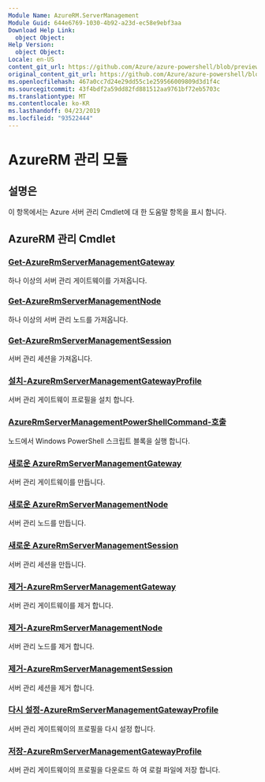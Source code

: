 ```yaml
---
Module Name: AzureRM.ServerManagement
Module Guid: 644e6769-1030-4b92-a23d-ec58e9ebf3aa
Download Help Link:
  object Object: 
Help Version:
  object Object: 
Locale: en-US
content_git_url: https://github.com/Azure/azure-powershell/blob/preview/src/ResourceManager/ServerManagement/Commands.ServerManagement/help/AzureRM.ServerManagement.md
original_content_git_url: https://github.com/Azure/azure-powershell/blob/preview/src/ResourceManager/ServerManagement/Commands.ServerManagement/help/AzureRM.ServerManagement.md
ms.openlocfilehash: 467a0cc7d24e29dd55c1e259566009809d3d1f4c
ms.sourcegitcommit: 43f4bdf2a59dd82fd881512aa9761bf72eb5703c
ms.translationtype: MT
ms.contentlocale: ko-KR
ms.lasthandoff: 04/23/2019
ms.locfileid: "93522444"
---
```

# AzureRM 관리 모듈
## 설명은
이 항목에서는 Azure 서버 관리 Cmdlet에 대 한 도움말 항목을 표시 합니다.

## AzureRM 관리 Cmdlet
### [Get-AzureRmServerManagementGateway](Get-AzureRmServerManagementGateway.md)
하나 이상의 서버 관리 게이트웨이를 가져옵니다.

### [Get-AzureRmServerManagementNode](Get-AzureRmServerManagementNode.md)
하나 이상의 서버 관리 노드를 가져옵니다.

### [Get-AzureRmServerManagementSession](Get-AzureRmServerManagementSession.md)
서버 관리 세션을 가져옵니다.

### [설치-AzureRmServerManagementGatewayProfile](Install-AzureRmServerManagementGatewayProfile.md)
서버 관리 게이트웨이 프로필을 설치 합니다.

### [AzureRmServerManagementPowerShellCommand-호출](Invoke-AzureRmServerManagementPowerShellCommand.md)
노드에서 Windows PowerShell 스크립트 블록을 실행 합니다.

### [새로운 AzureRmServerManagementGateway](New-AzureRmServerManagementGateway.md)
서버 관리 게이트웨이를 만듭니다.

### [새로운 AzureRmServerManagementNode](New-AzureRmServerManagementNode.md)
서버 관리 노드를 만듭니다.

### [새로운 AzureRmServerManagementSession](New-AzureRmServerManagementSession.md)
서버 관리 세션을 만듭니다.

### [제거-AzureRmServerManagementGateway](Remove-AzureRmServerManagementGateway.md)
서버 관리 게이트웨이를 제거 합니다.

### [제거-AzureRmServerManagementNode](Remove-AzureRmServerManagementNode.md)
서버 관리 노드를 제거 합니다.

### [제거-AzureRmServerManagementSession](Remove-AzureRmServerManagementSession.md)
서버 관리 세션을 제거 합니다.

### [다시 설정-AzureRmServerManagementGatewayProfile](Reset-AzureRmServerManagementGatewayProfile.md)
서버 관리 게이트웨이의 프로필을 다시 설정 합니다.

### [저장-AzureRmServerManagementGatewayProfile](Save-AzureRmServerManagementGatewayProfile.md)
서버 관리 게이트웨이의 프로필을 다운로드 하 여 로컬 파일에 저장 합니다.

